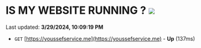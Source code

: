 # IS MY WEBSITE RUNNING ? [![](https://img.shields.io/static/v1?label=Sponsor&message=%E2%9D%A4&logo=GitHub&color=%23fe8e86)](https://github.com/sponsors/<username>)

Last updated: **3/29/2024, 10:09:19 PM**

- `GET` [https://youssefservice.me](https://youssefservice.me) - **Up** (137ms)
